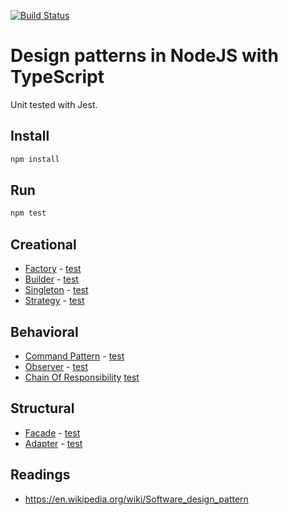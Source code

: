 [![Build Status](https://travis-ci.org/Innovic-io/design-patterns-nodejs-with-typescript.svg?branch=master)](https://travis-ci.org/Innovic-io/design-patterns-nodejs-with-typescript)

# Design patterns in NodeJS with TypeScript

Unit tested with Jest.

## Install

```bash
npm install
```

## Run

```bash
npm test
```

## Creational

- [Factory](src/creational/factory.ts) - [test](src/creational/factory.spec.ts)
- [Builder](src/creational/builder.ts) - [test](src/creational/builder.spec.ts)
- [Singleton](src/creational/singleton.ts) - [test](src/creational/singleton.spec.ts)
- [Strategy](src/behavioral/strategy/strategy.ts) - [test](src/behavioral/strategy/strategy.spec.ts)

## Behavioral

- [Command Pattern](src/behavioral/command.ts) - [test](src/behavioral/command.spec.ts)
- [Observer](src/behavioral/observer.ts) - [test](src/behavioral/observer.spec.ts) 
- [Chain Of Responsibility](src/behavioral/chain_of_responsibility.ts) [test](src/behavioral/chain_of_responsibility.spec.ts)

## Structural

- [Facade](src/structural/facade/facade.ts) - [test](src/structural/facade/facade.spec.ts)
- [Adapter](src/structural/adapter/adapter.ts) - [test](src/structural/adapter/adapter.spec.ts)

## Readings

- https://en.wikipedia.org/wiki/Software_design_pattern
